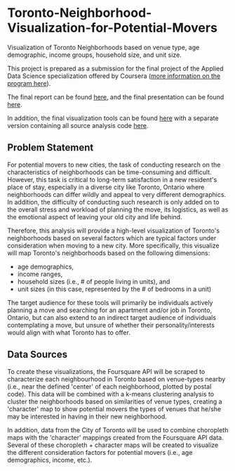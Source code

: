 # Toronto-Neighborhood-Visualization-for-Potential-Movers
Visualization of Toronto Neighborhoods based on venue type, age demographic, income groups, household size, and unit size. 

This project is prepared as a submission for the final project of the Applied Data Science specialization offered by Coursera ([more information on the program here](https://www.coursera.org/specializations/applied-data-science)). 

The final report can be found [here](https://github.com/Patrickdg/Toronto-Neighborhood-Visualization-for-Potential-Movers/blob/master/Toronto%20Neighborhood%20Visualizations%20for%20Potential%20Movers%20-%20Applied%20DS%20Capstone%20Report.pdf), and the final presentation can be found [here](https://github.com/Patrickdg/Toronto-Neighborhood-Visualization-for-Potential-Movers/blob/master/Toronto%20Neighborhood%20Analysis%20Presentation.pdf).

In addition, the final visualization tools can be found [here](https://nbviewer.jupyter.org/github/Patrickdg/Toronto-Neighborhood-Visualization-for-Potential-Movers/blob/master/Neighborhood%20Visualization%20Maps.ipynb) with a separate version containing all source analysis code [here](https://nbviewer.jupyter.org/github/Patrickdg/Toronto-Neighborhood-Visualization-for-Potential-Movers/blob/master/Neighborhood%20Visualizations%20-%20Toronto%2C%20Canada.ipynb).  

## Problem Statement
For potential movers to new cities, the task of conducting research on the characteristics of neighborhoods can be time-consuming and difficult. However, this task is critical to long-term satisfaction in a new resident's place of stay, especially in a diverse city like Toronto, Ontario where neighborhoods can differ wildly and appeal to very different demographics. In addition, the difficulty of conducting such research is only added on to the overall stress and workload of planning the move, its logistics, as well as the emotional aspect of leaving your old city and life behind. 

Therefore, this analysis will provide a high-level visualization of Toronto's neighborhoods based on several factors which are typical factors under consideration when moving to a new city. More specifically, this visualize will map Toronto's neighborhoods based on the following dimensions: 
- age demographics,  
- income ranges,  
- household sizes (i.e., # of people living in units), and  
- unit sizes (in this case, represented by the # of bedrooms in a unit)  

The target audience for these tools will primarily be individuals actively planning a move and searching for an apartment and/or job in Toronto, Ontario, but can also extend to an indirect target audience of individuals contemplating a move, but unsure of whether their personality/interests would align with what Toronto has to offer. 

## Data Sources
To create these visualizations, the Foursquare API will be scraped to characterize each neighbourhood in Toronto based on venue-types nearby (i.e., near the defined 'center' of each neighborhood, plotted by postal code). This data will be combined with a k-means clustering analysis to cluster the neighborhoods based on similarities of venue types, creating a 'character' map to show potential movers the types of venues that he/she may be interested in having in their new neighborhood. 

In addition, data from the City of Toronto will be used to combine choropleth maps with the 'character' mappings created from the Foursquare API data. Several of these choropleth + character maps will be created to visualize the different consideration factors for potential movers (i.e., age demographics, income, etc.).
